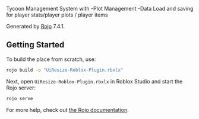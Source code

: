 Tycoon Management System with 
-Plot Management
-Data Load and saving for player stats/player plots / player items



Generated by [Rojo](https://github.com/rojo-rbx/rojo) 7.4.1.

## Getting Started
To build the place from scratch, use:

```bash
rojo build -o "UiResize-Roblox-Plugin.rbxlx"
```

Next, open `UiResize-Roblox-Plugin.rbxlx` in Roblox Studio and start the Rojo server:

```bash
rojo serve
```

For more help, check out [the Rojo documentation](https://rojo.space/docs).
